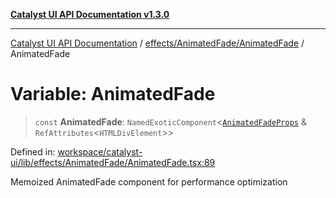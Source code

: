[**Catalyst UI API Documentation v1.3.0**](../../../../README.md)

---

[Catalyst UI API Documentation](../../../../README.md) / [effects/AnimatedFade/AnimatedFade](../README.md) / AnimatedFade

# Variable: AnimatedFade

> `const` **AnimatedFade**: `NamedExoticComponent`\<[`AnimatedFadeProps`](../interfaces/AnimatedFadeProps.md) & `RefAttributes`\<`HTMLDivElement`\>\>

Defined in: [workspace/catalyst-ui/lib/effects/AnimatedFade/AnimatedFade.tsx:89](https://github.com/TheBranchDriftCatalyst/catalyst-ui/blob/main/lib/effects/AnimatedFade/AnimatedFade.tsx#L89)

Memoized AnimatedFade component for performance optimization
